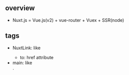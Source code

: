 
## overview

- Nuxt.js = Vue.js(v2) + vue-router + Vuex + SSR(node)


## tags

- NuxtLink: like <a>
    - to: href attribute
- main: like <div>. <template>の子要素に用いる
- Nuxt: layouts/default.vueでpages/コンポーネントをレンダリング

## directory

- pages/: 自動でroutingしてくれる
- components/: 自動で<script>components</script>してくれる
- assets/: css, img, fontなどコンパイルされていないもの
- static/: vueで言うpublic/. コンパイルされず直接サーバのルートに配置される
- layouts/: vueで言うApp.vueに<header>, <nav>, <footer>を追加したのがdefault.vue
- store/: index.jsを作成することでVuexが有効化される
- nuxt.config.js: nuxtの設定ファイル. pluginとか<head>の設定とかできる


## property


## glossary

- context: API用に開発されたNuxtコンテンツへのアクセスオブジェクト
- helper: $nuxtを使ってサーバサイドの変数にアクセスする
- SSR: Nuxt SSRモードではサーバサイドレンダリングするのでnodeは必須
- SPA: nodeいらない. 静的ホスティングサービスから一度レンダリングするとあとは<NuxtLink>でブラウザ側で遷移するだけ
- ライフサイクル: plugin読み込み -> serverInit(Vuex, context) -> middleware -> created() -> fetch() -> mounted()


